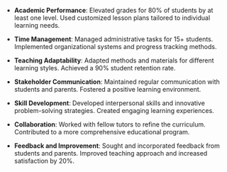 - **Academic Performance**: Elevated grades for 80% of students by at least one level. Used customized lesson plans tailored to individual learning needs.

- **Time Management**: Managed administrative tasks for 15+ students. Implemented organizational systems and progress tracking methods.

- **Teaching Adaptability**: Adapted methods and materials for different learning styles. Achieved a 90% student retention rate.

- **Stakeholder Communication**: Maintained regular communication with students and parents. Fostered a positive learning environment.

- **Skill Development**: Developed interpersonal skills and innovative problem-solving strategies. Created engaging learning experiences.

- **Collaboration**: Worked with fellow tutors to refine the curriculum. Contributed to a more comprehensive educational program.

- **Feedback and Improvement**: Sought and incorporated feedback from students and parents. Improved teaching approach and increased satisfaction by 20%.